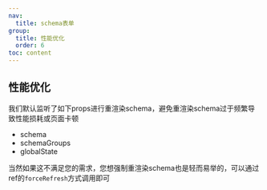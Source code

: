 ```yaml
---
nav:
  title: schema表单
group:
  title: 性能优化
  order: 6
toc: content
---
```


## 性能优化

我们默认监听了如下props进行重渲染schema，避免重渲染schema过于频繁导致性能损耗或页面卡顿
- schema
- schemaGroups
- globalState

当然如果这不满足您的需求，您想强制重渲染schema也是轻而易举的，可以通过ref的`forceRefresh`方式调用即可
